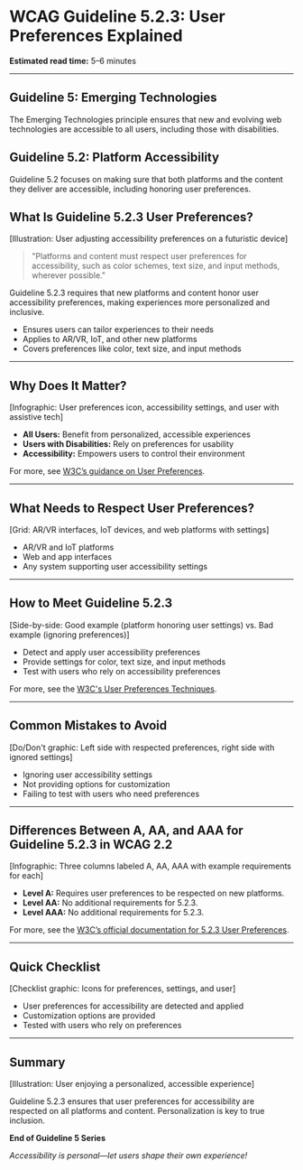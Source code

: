 <!--
title: WCAG Guideline 5.2.3: User Preferences Explained
series: Making the Web Accessible for All
description: A practical guide to WCAG Guideline 5.2.3 (User Preferences)—what it means, why it matters, and how to ensure user preferences are respected on new and emerging platforms.
keywords: wcag 5.2.3, user preferences, accessibility, web standards, user experience, emerging technologies
image: wcag-5-2-3-user-preferences.png
imageAlt: Illustration of a user adjusting accessibility preferences on a futuristic device
-->

# **WCAG Guideline 5.2.3: User Preferences Explained**

**Estimated read time:** 5–6 minutes

---

## **Guideline 5: Emerging Technologies**

The Emerging Technologies principle ensures that new and evolving web technologies are accessible to all users, including those with disabilities.

## **Guideline 5.2: Platform Accessibility**

Guideline 5.2 focuses on making sure that both platforms and the content they deliver are accessible, including honoring user preferences.

## **What Is Guideline 5.2.3 User Preferences?**

[Illustration: User adjusting accessibility preferences on a futuristic device]

> "Platforms and content must respect user preferences for accessibility, such as color schemes, text size, and input methods, wherever possible."

Guideline 5.2.3 requires that new platforms and content honor user accessibility preferences, making experiences more personalized and inclusive.

- Ensures users can tailor experiences to their needs
- Applies to AR/VR, IoT, and other new platforms
- Covers preferences like color, text size, and input methods

---

## **Why Does It Matter?**

[Infographic: User preferences icon, accessibility settings, and user with assistive tech]

- **All Users:** Benefit from personalized, accessible experiences
- **Users with Disabilities:** Rely on preferences for usability
- **Accessibility:** Empowers users to control their environment

For more, see [W3C’s guidance on User Preferences](https://www.w3.org/WAI/standards-guidelines/wcag/new-in-22/).

---

## **What Needs to Respect User Preferences?**

[Grid: AR/VR interfaces, IoT devices, and web platforms with settings]

- AR/VR and IoT platforms
- Web and app interfaces
- Any system supporting user accessibility settings

---

## **How to Meet Guideline 5.2.3**

[Side-by-side: Good example (platform honoring user settings) vs. Bad example (ignoring preferences)]

- Detect and apply user accessibility preferences
- Provide settings for color, text size, and input methods
- Test with users who rely on accessibility preferences

For more, see the [W3C's User Preferences Techniques](https://www.w3.org/WAI/standards-guidelines/wcag/new-in-22/).

---

## **Common Mistakes to Avoid**

[Do/Don't graphic: Left side with respected preferences, right side with ignored settings]

- Ignoring user accessibility settings
- Not providing options for customization
- Failing to test with users who need preferences

---

## **Differences Between A, AA, and AAA for Guideline 5.2.3 in WCAG 2.2**

[Infographic: Three columns labeled A, AA, AAA with example requirements for each]

- **Level A:** Requires user preferences to be respected on new platforms.
- **Level AA:** No additional requirements for 5.2.3.
- **Level AAA:** No additional requirements for 5.2.3.

For more, see the [W3C’s official documentation for 5.2.3 User Preferences](https://www.w3.org/WAI/standards-guidelines/wcag/new-in-22/).

---

## **Quick Checklist**

[Checklist graphic: Icons for preferences, settings, and user]

- User preferences for accessibility are detected and applied
- Customization options are provided
- Tested with users who rely on preferences

---

## **Summary**

[Illustration: User enjoying a personalized, accessible experience]

Guideline 5.2.3 ensures that user preferences for accessibility are respected on all platforms and content. Personalization is key to true inclusion.

**End of Guideline 5 Series**

*Accessibility is personal—let users shape their own experience!*
